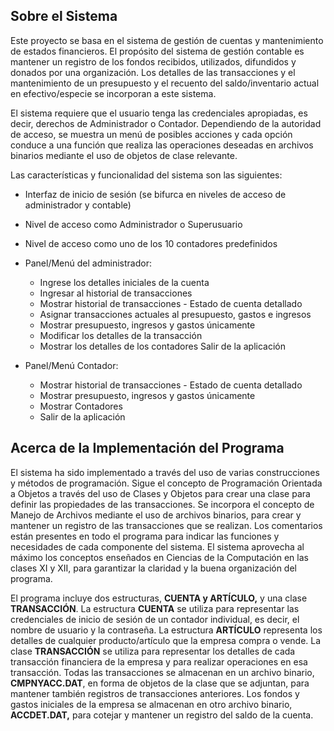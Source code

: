 ## Sobre el Sistema

Este proyecto se basa en el sistema de gestión de cuentas y mantenimiento de estados financieros. El propósito del sistema de gestión contable es mantener un registro de los fondos recibidos, utilizados, difundidos y donados por una organización. Los detalles de las transacciones y el mantenimiento de un presupuesto y el recuento del saldo/inventario actual en efectivo/especie se incorporan a este sistema.

El sistema requiere que el usuario tenga las credenciales apropiadas, es decir, derechos de Administrador o Contador. Dependiendo de la autoridad de acceso, se muestra un menú de posibles acciones y cada opción conduce a una función que realiza las operaciones deseadas en archivos binarios mediante el uso de objetos de clase relevante. 

Las características y funcionalidad del sistema son las siguientes:

- Interfaz de inicio de sesión (se bifurca en niveles de acceso de administrador y contable)
- Nivel de acceso como Administrador o Superusuario
- Nivel de acceso como uno de los 10 contadores predefinidos

- Panel/Menú del administrador:
  - Ingrese los detalles iniciales de la cuenta
  - Ingresar al historial de transacciones
  - Mostrar historial de transacciones - Estado de cuenta detallado
  - Asignar transacciones actuales al presupuesto, gastos e ingresos
  - Mostrar presupuesto, ingresos y gastos únicamente
  - Modificar los detalles de la transacción
  - Mostrar los detalles de los contadores
Salir de la aplicación

- Panel/Menú Contador:
  - Mostrar historial de transacciones - Estado de cuenta detallado 
  - Mostrar presupuesto, ingresos y gastos únicamente
  - Mostrar Contadores
  - Salir de la aplicación

## Acerca de la Implementación del Programa

El sistema ha sido implementado a través del uso de varias construcciones y métodos de programación. Sigue el concepto de Programación Orientada a Objetos a través del uso de Clases y Objetos para crear una clase para definir las propiedades de las transacciones. Se incorpora el concepto de Manejo de Archivos mediante el uso de archivos binarios, para crear y mantener un registro de las transacciones que se realizan. Los comentarios están presentes en todo el programa para indicar las funciones y necesidades de cada componente del sistema. El sistema aprovecha al máximo los conceptos enseñados en Ciencias de la Computación en las clases XI y XII, para garantizar la claridad y la buena organización del programa.

El programa incluye dos estructuras, **CUENTA y ARTÍCULO,** y una clase **TRANSACCIÓN**. La estructura **CUENTA** se utiliza para representar las credenciales de inicio de sesión de un contador individual, es decir, el nombre de usuario y la contraseña. La estructura **ARTÍCULO** representa los detalles de cualquier producto/artículo que la empresa compra o vende. La clase **TRANSACCIÓN** se utiliza para representar los detalles de cada transacción financiera de la empresa y para realizar operaciones en esa transacción. Todas las transacciones se almacenan en un archivo binario, **CMPNYACC.DAT**, en forma de objetos de la clase que se adjuntan, para mantener también registros de transacciones anteriores. Los fondos y gastos iniciales de la empresa se almacenan en otro archivo binario, **ACCDET.DAT,** para cotejar y mantener un registro del saldo de la cuenta.
